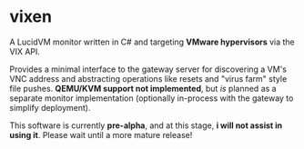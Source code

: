 # vixen

A LucidVM monitor written in C# and targeting **VMware hypervisors** via the VIX API.

Provides a minimal interface to the gateway server for discovering a VM's VNC address and abstracting operations like resets and "virus farm" style file pushes. **QEMU/KVM support not implemented**, but *is* planned as a separate monitor implementation (optionally in-process with the gateway to simplify deployment).

This software is currently **pre-alpha**, and at this stage, **i will not assist in using it**. Please wait until a more mature release!
